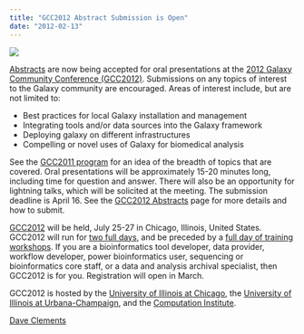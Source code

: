 ```yaml
---
title: "GCC2012 Abstract Submission is Open"
date: "2012-02-13"
---
```

<div class='right'><a href='/src/events/gcc2012/abstracts/index.md'><img src="/src/events/gcc2012/GCC2012Logo200.png" /></a></div>

[Abstracts](/src/events/gcc2012/abstracts/index.md) are now being accepted for oral presentations at the [2012 Galaxy Community Conference (GCC2012)](/src/events/gcc2012/index.md).  Submissions on any topics of interest to the Galaxy community are encouraged. Areas of interest include, but are not limited to:

* Best practices for local Galaxy installation and management
* Integrating tools and/or data sources into the Galaxy framework
* Deploying galaxy on different infrastructures
* Compelling or novel uses of Galaxy for biomedical analysis 

See the [GCC2011 program](/src/events/gcc2011/index.md) for an idea of the breadth of topics that are covered. Oral presentations will be approximately 15-20 minutes long, including time for question and answer. There will also be an opportunity for lightning talks, which will be solicited at the meeting.  The submission deadline is April 16.  See the [GCC2012 Abstracts](/src/events/gcc2012/abstracts/index.md) page for more details and how to submit.

[GCC2012](/src/events/gcc2012/index.md) will be held, July 25-27 in Chicago, Illinois, United States.  GCC2012 will run for [two full days](/src/events/gcc2012/program/index.md), and be preceded by a [full day of training workshops](/src/events/gcc2012/program/index.md).  If you are a bioinformatics tool developer, data provider, workflow developer, power bioinformatics user, sequencing or bioinformatics core staff, or a data and analysis archival specialist, then GCC2012 is for you.  Registration will open in March.

GCC2012 is hosted by the [University of Illinois at Chicago](http://uic.edu/), the [University of Illinois at Urbana-Champaign](http://illinois.edu/), and the [Computation Institute](http://www.ci.anl.gov/).

[Dave Clements](/src/people/dave-clements/index.md)
